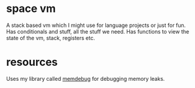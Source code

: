 # space vm
A stack based vm which I might use for language projects or just for fun.
Has conditionals and stuff, all the stuff we need.
Has functions to view the state of the vm, stack, registers etc.
# resources
Uses my library called [memdebug](https://github.com/SpaceFishDev/memdebug/tree/master)
for debugging memory leaks.
